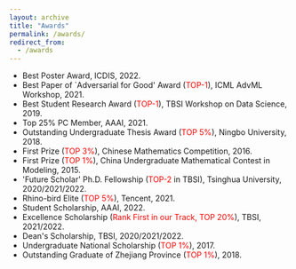 ```yaml
---
layout: archive
title: "Awards"
permalink: /awards/
redirect_from:
  - /awards
---
```




* Best Poster Award, ICDIS, 2022.
* Best Paper of `Adversarial for Good' Award (<font color='red'>TOP-1</font>), ICML AdvML Workshop, 2021.
* Best Student Research Award (<font color='red'>TOP-1</font>), TBSI Workshop on Data Science, 2019.
* Top 25% PC Member, AAAI, 2021. 
* Outstanding Undergraduate Thesis Award (<font color='red'>TOP 5%</font>), Ningbo University, 2018.
* First Prize (<font color='red'>TOP 3%</font>), Chinese Mathematics Competition, 2016.
* First Prize (<font color='red'>TOP 1%</font>), China Undergraduate Mathematical Contest in Modeling, 2015.
* 'Future Scholar' Ph.D. Fellowship (<font color='red'>TOP-2</font> in TBSI), Tsinghua University, 2020/2021/2022.
* Rhino-bird Elite (<font color='red'>TOP 5%</font>), Tencent, 2021.
* Student Scholarship, AAAI, 2022.
* Excellence Scholarship (<font color='red'>Rank First in our Track, TOP 20%</font>), TBSI, 2021/2022.
* Dean's Scholarship, TBSI, 2020/2021/2022.
* Undergraduate National Scholarship (<font color='red'>TOP 1%</font>), 2017.
* Outstanding Graduate of Zhejiang Province (<font color='red'>TOP 1%</font>), 2018.





